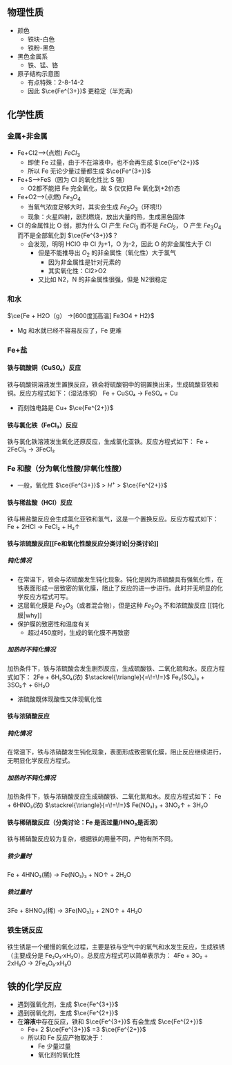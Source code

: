 ## 物理性质
- 颜色
	- 铁块-白色
	- 铁粉-黑色
- 黑色金属系
	- 铁、锰、铬
- 原子结构示意图
	- 有点特殊：2-8-14-2
	- 因此 $\ce{Fe^{3+}}$ 更稳定（半充满）
## 化学性质
### 金属+非金属
- Fe+Cl2-->(点燃) $FeCl_3$
	- 即使 Fe 过量，由于不在溶液中，也不会再生成 $\ce{Fe^{2+}}$
	- 所以 Fe 无论少量过量都生成 $\ce{Fe^{3+}}$
- Fe+S-->FeS（因为 Cl 的氧化性比 S 强）
	- O2都不能把 Fe 完全氧化，故 S 仅仅把 Fe 氧化到+2价态
- Fe+O2-->(点燃) $Fe_3O_4$
	- 当氧气浓度足够大时，其实会生成 $Fe_2O_3$（环境!!）
	- 现象：火星四射，剧烈燃烧，放出大量的热，生成黑色固体
- Cl 的金属性比 O 弱，那为什么 Cl 产生 $FeCl_3$ 而不是 $FeCl_2$， O 产生 $Fe_3O_4$ 而不是全部氧化到 $\ce{Fe^{3+}}$？
	- 会发现，明明 HClO 中 Cl 为+1，O 为-2，因此 O 的非金属性大于 Cl
		- 但是不能推导出 $O_2$ 的非金属性（氧化性）大于氯气
			- 因为非金属性是针对元素的
			- 其实氧化性：Cl2>O2
		- 又比如 N2，N 的非金属性很强，但是 N2很稳定
### 和水
$\ce{Fe + H2O（g） ->[600度][高温] Fe3O4 + H2}$
- Mg 和水就已经不容易反应了，Fe 更难
### Fe+盐
#### 铁与硫酸铜（CuSO₄）反应
铁与硫酸铜溶液发生置换反应，铁会将硫酸铜中的铜置换出来，生成硫酸亚铁和铜。反应方程式如下：（湿法炼铜）
Fe + CuSO₄ → FeSO₄ + Cu
- 而刻蚀电路是 Cu+ $\ce{Fe^{2+}}$
#### 铁与氯化铁（FeCl₃）反应
铁与氯化铁溶液发生氧化还原反应，生成氯化亚铁。反应方程式如下：
Fe + 2FeCl₃ → 3FeCl₂
### Fe 和酸（分为氧化性酸/非氧化性酸）
- 一般，氧化性 $\ce{Fe^{3+}}$ > $H^+$ > $\ce{Fe^{2+}}$ 
#### 铁与稀盐酸（HCl）反应
铁与稀盐酸反应会生成氯化亚铁和氢气，这是一个置换反应。反应方程式如下：
Fe + 2HCl → FeCl₂ + H₂↑
#### 铁与浓硫酸反应[[Fe和氧化性酸反应分类讨论|分类讨论]]
##### 钝化情况
- 在常温下，铁会与浓硫酸发生钝化现象。钝化是因为浓硫酸具有强氧化性，在铁表面形成一层致密的氧化膜，阻止了反应的进一步进行。此时并无明显的化学反应方程式可写。
- 这层氧化膜是 $Fe_2O_3$（或者混合物），但是这种 $Fe_2O_3$ 不和浓硫酸反应 [[钝化膜|why]]
- 保护膜的致密性和温度有关
	- 超过450度时，生成的氧化膜不再致密
##### 加热时不钝化情况
加热条件下，铁与浓硫酸会发生剧烈反应，生成硫酸铁、二氧化硫和水。反应方程式如下：
2Fe + 6H₂SO₄(浓) $\stackrel{\triangle}{=\!=\!=}$ Fe₂(SO₄)₃ + 3SO₂↑ + 6H₂O
- 浓硫酸既体现酸性又体现氧化性
#### 铁与浓硝酸反应
##### 钝化情况
在常温下，铁与浓硝酸发生钝化现象，表面形成致密氧化膜，阻止反应继续进行，无明显化学反应方程式。
##### 加热时不钝化情况
加热条件下，铁与浓硝酸反应生成硝酸铁、二氧化氮和水。反应方程式如下：
Fe + 6HNO₃(浓) $\stackrel{\triangle}{=\!=\!=}$ Fe(NO₃)₃ + 3NO₂↑ + 3H₂O
#### 铁与稀硝酸反应（分类讨论：Fe 是否过量/HNO₃是否浓）
铁与稀硝酸反应较为复杂，根据铁的用量不同，产物有所不同。
##### 铁少量时
Fe + 4HNO₃(稀) → Fe(NO₃)₃ + NO↑ + 2H₂O
##### 铁过量时
3Fe + 8HNO₃(稀) → 3Fe(NO₃)₂ + 2NO↑ + 4H₂O
### 铁生锈反应
铁生锈是一个缓慢的氧化过程，主要是铁与空气中的氧气和水发生反应，生成铁锈（主要成分是 Fe₂O₃·xH₂O）。总反应方程式可以简单表示为：
4Fe + 3O₂ + 2xH₂O → 2Fe₂O₃·xH₂O
## 铁的化学反应
- 遇到强氧化剂，生成 $\ce{Fe^{3+}}$
- 遇到弱氧化剂，生成 $\ce{Fe^{2+}}$
- 在**溶液**中存在反应，铁和 $\ce{Fe^{3+}}$ 有会生成 $\ce{Fe^{2+}}$
	- Fe+ 2 $\ce{Fe^{3+}}$ =3 $\ce{Fe^{2+}}$
	- 所以和 Fe 反应产物取决于：
		- Fe 少量过量
		- 氧化剂的氧化性
